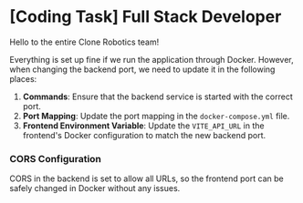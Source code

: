 # [Coding Task] Full Stack Developer

Hello to the entire Clone Robotics team!

Everything is set up fine if we run the application through Docker. However, when changing the backend port, we need to update it in the following places:

1. **Commands**: Ensure that the backend service is started with the correct port.
2. **Port Mapping**: Update the port mapping in the `docker-compose.yml` file.
3. **Frontend Environment Variable**: Update the `VITE_API_URL` in the frontend's Docker configuration to match the new backend port.

### CORS Configuration
CORS in the backend is set to allow all URLs, so the frontend port can be safely changed in Docker without any issues.
